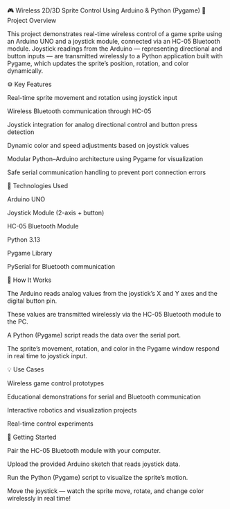 🎮 Wireless 2D/3D Sprite Control Using Arduino & Python (Pygame)
🧩 Project Overview

This project demonstrates real-time wireless control of a game sprite using an Arduino UNO and a joystick module, connected via an HC-05 Bluetooth module.
Joystick readings from the Arduino — representing directional and button inputs — are transmitted wirelessly to a Python application built with Pygame, which updates the sprite’s position, rotation, and color dynamically.

⚙️ Key Features

Real-time sprite movement and rotation using joystick input

Wireless Bluetooth communication through HC-05

Joystick integration for analog directional control and button press detection

Dynamic color and speed adjustments based on joystick values

Modular Python–Arduino architecture using Pygame for visualization

Safe serial communication handling to prevent port connection errors

🧠 Technologies Used

Arduino UNO

Joystick Module (2-axis + button)

HC-05 Bluetooth Module

Python 3.13

Pygame Library

PySerial for Bluetooth communication

🔄 How It Works

The Arduino reads analog values from the joystick’s X and Y axes and the digital button pin.

These values are transmitted wirelessly via the HC-05 Bluetooth module to the PC.

A Python (Pygame) script reads the data over the serial port.

The sprite’s movement, rotation, and color in the Pygame window respond in real time to joystick input.

💡 Use Cases

Wireless game control prototypes

Educational demonstrations for serial and Bluetooth communication

Interactive robotics and visualization projects

Real-time control experiments

🚀 Getting Started

Pair the HC-05 Bluetooth module with your computer.

Upload the provided Arduino sketch that reads joystick data.

Run the Python (Pygame) script to visualize the sprite’s motion.

Move the joystick — watch the sprite move, rotate, and change color wirelessly in real time!
